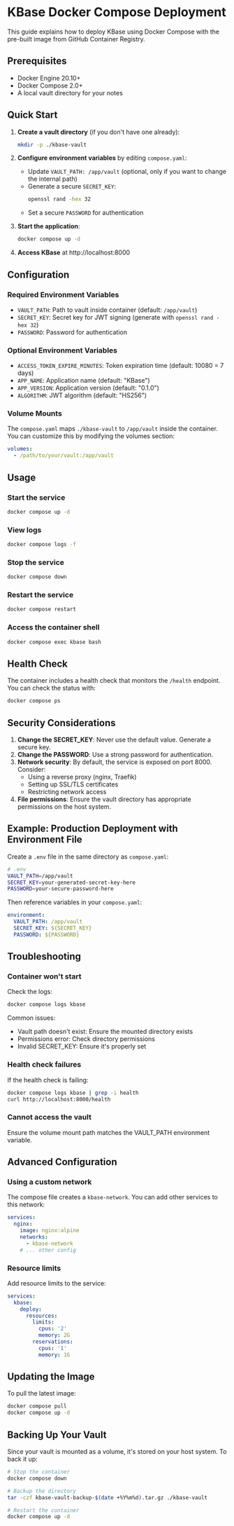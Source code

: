 # KBase Docker Compose Deployment

This guide explains how to deploy KBase using Docker Compose with the pre-built image from GitHub Container Registry.

## Prerequisites

- Docker Engine 20.10+
- Docker Compose 2.0+
- A local vault directory for your notes

## Quick Start

1. **Create a vault directory** (if you don't have one already):
   ```bash
   mkdir -p ./kbase-vault
   ```

2. **Configure environment variables** by editing `compose.yaml`:
   - Update `VAULT_PATH: /app/vault` (optional, only if you want to change the internal path)
   - Generate a secure `SECRET_KEY`:
     ```bash
     openssl rand -hex 32
     ```
   - Set a secure `PASSWORD` for authentication

3. **Start the application**:
   ```bash
   docker compose up -d
   ```

4. **Access KBase** at http://localhost:8000

## Configuration

### Required Environment Variables

- `VAULT_PATH`: Path to vault inside container (default: `/app/vault`)
- `SECRET_KEY`: Secret key for JWT signing (generate with `openssl rand -hex 32`)
- `PASSWORD`: Password for authentication

### Optional Environment Variables

- `ACCESS_TOKEN_EXPIRE_MINUTES`: Token expiration time (default: 10080 = 7 days)
- `APP_NAME`: Application name (default: "KBase")
- `APP_VERSION`: Application version (default: "0.1.0")
- `ALGORITHM`: JWT algorithm (default: "HS256")

### Volume Mounts

The `compose.yaml` maps `./kbase-vault` to `/app/vault` inside the container. You can customize this by modifying the volumes section:

```yaml
volumes:
  - /path/to/your/vault:/app/vault
```

## Usage

### Start the service
```bash
docker compose up -d
```

### View logs
```bash
docker compose logs -f
```

### Stop the service
```bash
docker compose down
```

### Restart the service
```bash
docker compose restart
```

### Access the container shell
```bash
docker compose exec kbase bash
```

## Health Check

The container includes a health check that monitors the `/health` endpoint. You can check the status with:

```bash
docker compose ps
```

## Security Considerations

1. **Change the SECRET_KEY**: Never use the default value. Generate a secure key.
2. **Change the PASSWORD**: Use a strong password for authentication.
3. **Network security**: By default, the service is exposed on port 8000. Consider:
   - Using a reverse proxy (nginx, Traefik)
   - Setting up SSL/TLS certificates
   - Restricting network access
4. **File permissions**: Ensure the vault directory has appropriate permissions on the host system.

## Example: Production Deployment with Environment File

Create a `.env` file in the same directory as `compose.yaml`:

```bash
# .env
VAULT_PATH=/app/vault
SECRET_KEY=your-generated-secret-key-here
PASSWORD=your-secure-password-here
```

Then reference variables in your `compose.yaml`:

```yaml
environment:
  VAULT_PATH: /app/vault
  SECRET_KEY: ${SECRET_KEY}
  PASSWORD: ${PASSWORD}
```

## Troubleshooting

### Container won't start

Check the logs:
```bash
docker compose logs kbase
```

Common issues:
- Vault path doesn't exist: Ensure the mounted directory exists
- Permissions error: Check directory permissions
- Invalid SECRET_KEY: Ensure it's properly set

### Health check failures

If the health check is failing:
```bash
docker compose logs kbase | grep -i health
curl http://localhost:8000/health
```

### Cannot access the vault

Ensure the volume mount path matches the VAULT_PATH environment variable.

## Advanced Configuration

### Using a custom network

The compose file creates a `kbase-network`. You can add other services to this network:

```yaml
services:
  nginx:
    image: nginx:alpine
    networks:
      - kbase-network
    # ... other config
```

### Resource limits

Add resource limits to the service:

```yaml
services:
  kbase:
    deploy:
      resources:
        limits:
          cpus: '2'
          memory: 2G
        reservations:
          cpus: '1'
          memory: 1G
```

## Updating the Image

To pull the latest image:

```bash
docker compose pull
docker compose up -d
```

## Backing Up Your Vault

Since your vault is mounted as a volume, it's stored on your host system. To back it up:

```bash
# Stop the container
docker compose down

# Backup the directory
tar -czf kbase-vault-backup-$(date +%Y%m%d).tar.gz ./kbase-vault

# Restart the container
docker compose up -d
```


